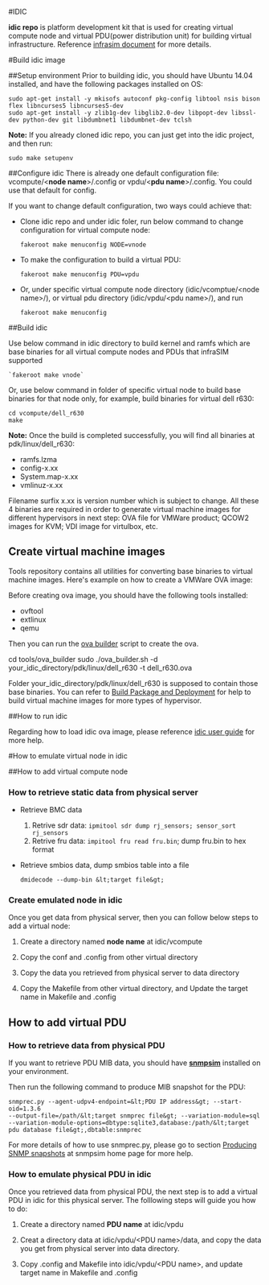 #IDIC

**idic repo** is platform development kit that is used for creating virtual compute node and virtual PDU(power distribution unit) for building virtual infrastructure. Reference [infrasim document](http://infrasim.readthedocs.org/) for more details.

#Build idic image

##Setup environment
Prior to building idic, you should have Ubuntu 14.04 installed, and have the following packages installed on OS: 

    sudo apt-get install -y mkisofs autoconf pkg-config libtool nsis bison flex libncurses5 libncurses5-dev 
    sudo apt-get install -y zlib1g-dev libglib2.0-dev libpopt-dev libssl-dev python-dev git libdumbnet1 libdumbnet-dev tclsh

**Note:** If you already cloned idic repo, you can just get into the idic project, and then run:

    sudo make setupenv

##Configure idic
There is already one default configuration file: vcompute/&lt;**node name**&gt;/.config or vpdu/&lt;**pdu name**&gt;/.config. You could use that default for config.

If you want to change default configuration, two ways could achieve that:

* Clone idic repo and under idic foler, run below command to change configuration for virtual compute node:

    `fakeroot make menuconfig NODE=vnode`

* To make the configuration to build a virtual PDU:
    
    `fakeroot make menuconfig PDU=vpdu`

* Or, under specific virtual compute node directory (idic/vcomptue/&lt;node name&gt;/), or virtual pdu directory (idic/vpdu/&lt;pdu name&gt;/), and run
    
    `fakeroot make menuconfig`

##Build idic

  Use below command in idic directory to build kernel and ramfs which are base binaries for all virtual compute nodes and PDUs that infraSIM supported 

    `fakeroot make vnode`
  
Or, use below command in folder of specific virtual node to build base binaries for that node only, for example, build binaries for virtual dell r630:
  
    cd vcompute/dell_r630
    make 

**Note:** Once the build is completed successfully, you will find all binaries at pdk/linux/dell_r630:

* ramfs.lzma
* config-x.xx
* System.map-x.xx
* vmlinuz-x.xx

Filename surfix x.xx is version number which is subject to change. All these 4 binaries are required in order to generate virtual machine images for different hypervisors in next step: OVA file for VMWare product; QCOW2 images for KVM; VDI image for virtulbox, etc.

## Create virtual machine images 

Tools repository contains all utilities for converting base binaries to virtual machine images. Here's example on how to create a VMWare OVA image:

Before creating ova image, you should have the following tools installed:

* ovftool
* extlinux
* qemu

Then you can run the [ova builder](https://github.com/InfraSIM/tools/tree/master/ova_builder) script to create the ova.

   cd tools/ova_builder
   sudo ./ova_builder.sh -d your_idic_directory/pdk/linux/dell_r630 -t dell_r630.ova
 
 
Folder your_idic_directory/pdk/linux/dell_r630 is supposed to contain those base binaries. You can refer to [Build Package and Deployment](http://infrasim.readthedocs.org/en/latest/builddeploy.html) for help to build virtual machine images for more types of hypervisor.


##How to run idic

Regarding how to load idic ova image, please reference [idic user guide](http://infrasim.readthedocs.org/en/latest/userguide.html) for more help.

#How to emulate virtual node in idic

##How to add virtual compute node

### How to retrieve static data from physical server

* Retrieve BMC data

    1. Retrive sdr data: `ipmitool sdr dump rj_sensors; sensor_sort rj_sensors`
    2. Retrive fru data: `impitool fru read fru.bin`; dump fru.bin to hex format


* Retrieve smbios data, dump smbios table into a file 

    `dmidecode --dump-bin &lt;target file&gt;`

### Create emulated node in idic

Once you get data from physical server, then you can follow below steps to add a virtual node:

1. Create a directory named **node name** at idic/vcompute

2. Copy the conf and .config from other virtual directory

3. Copy the data you retrieved from physical server to data directory

4. Copy the Makefile from other virtual directory, and Update the target name in Makefile and .config

## How to add virtual PDU

### How to retrieve data from physical PDU

If you want to retrieve PDU MIB data, you should have [**snmpsim**](http://snmpsim.sourceforge.net/) installed on your environment.

Then run the following command to produce MIB snapshot for the PDU:
```
snmprec.py --agent-udpv4-endpoint=&lt;PDU IP address&gt; --start-oid=1.3.6 
--output-file=/path/&lt;target snmprec file&gt; --variation-module=sql 
--variation-module-options=dbtype:sqlite3,database:/path/&lt;target pdu database file&gt;,dbtable:snmprec
```

For more details of how to use snmprec.py, please go to section [Producing SNMP snapshots](http://snmpsim.sourceforge.net/snapshotting.html) at snmpsim home page for more help.


### How to emulate physical PDU in idic

Once you retrieved data from physical PDU, the next step is to add a virtual PDU in idic for this physical server. The folllowing steps will guide you how to do:

1. Create a directory named **PDU name** at idic/vpdu

2. Creat a directory data at idic/vpdu/&lt;PDU name&gt;/data, and copy the data you get from physical server into data directory.

3. Copy .config and Makefile into idic/vpdu/&lt;PDU name&gt;, and update target name in Makefile and .config

